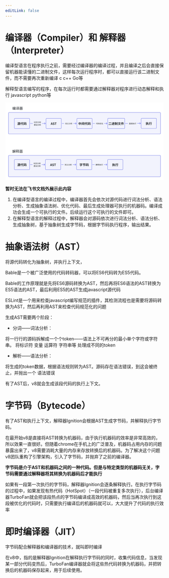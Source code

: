 ```yaml
---
editLink: false
---
```


# 编译器（Compiler）和 解释器（Interpreter）

编译型语言在程序执行之前，需要经过编译器的编译过程，并且编译之后会直接保留机器能读懂的二进制文件，这样每次运行程序时，都可以直接运行该二进制文件，而不需要再次重新编译 c c++ Go等

解释型语言编写的程序，在每次运行时都需要通过解释器对程序进行动态解释和执行 javascript python等

![1720001190604](images/v8WorkingPrinciple/1720001190604.png)

**暂时无法在飞书文档外展示此内容**

1. 在编译型语言的编译过程中，编译器首先会依次对源代码进行词法分析、语法分析、生成抽象语法树、优化代码、最后生成处理器可执行的机器码。编译成功会生成一个可执行的文件。后续运行这个可执行的文件即可。
2. 在解释型语言的解释过程中，解释器会对源码依次进行词法分析、语法分析、生成抽象树，基于抽象树生成字节码，根据字节码执行程序，输出结果。

# 抽象语法树（AST）

将源代码转化为抽象树，并执行上下文，

Bable是一个被广泛使用的代码转码器，可以将ES6代码转为ES5代码。

Bable的工作原理就是先将ES6源码转换为AST，然后再将ES6语法的AST转换为ES5语法的AST，最后利用ES5的AST生成javascript源代码

ESLint是一个用来检查javascript编写规范的插件，其检测流程也是需要将源码转换为AST，然后再利用AST来检查代码规范化的问题

生成AST需要两个阶段：

* 分词——词法分析：

将一行行的源码拆解成一个个token——语法上不可再分的最小单个字符或字符串。 将标识符 变量 运算符 字符串等 处理成不同的token

* 解析——语法分析：

将生成的token数据，根据语法规则转为AST。源码存在语法错误，到这会被终止，并抛出一个 语法错误

有了AST后，v8就会生成该段代码的执行上下文。

# 字节码（Bytecode）

有了AST和执行上下文，解释器Ignition会根据AST生成字节码，并解释执行字节码。

在最开始v8是直接将AST转换为机器码，由于执行机器码的效率是非常高效的，所以效果一直很好。但随着chrome在手机上的广泛普及，机器码占用内存的问题暴露出来了，v8需要消耗大量的内存来存放转换后的机器码。为了解决这个问题v8团队重构了引擎架构，引入了字节码，并抛弃了之前的编译器。

**字节码是介于****AST****和机器码之间的一种代码。但是与特定类型的机器码无关，字节码需要通过****解释器****将其转换为机器码后才能执行**

如果有一段第一次执行的字节码，解释器Ignition会逐条解释执行。在执行字节码的过程中，如果发现有热代码（HotSpot）（一段代码被重复多次执行），后台编译器TurboFan就会把该段热点的字节码编译成高效的机器码，然后当再次执行到这段被优化的代码时，只需要执行编译后的机器码就可以，大大提升了代码的执行效率

# 即时编译器（JIT）

字节码配合解释器和编译器的技术，就叫即时编译

在v8中，指的是解释器Ignition在解释执行字节码的同时，收集代码信息，当发现某一部分代码变热后，TurboFan编译器就会将这些热代码转换为机器码，并把转换后的机器码保存起来，用于后续使用。
